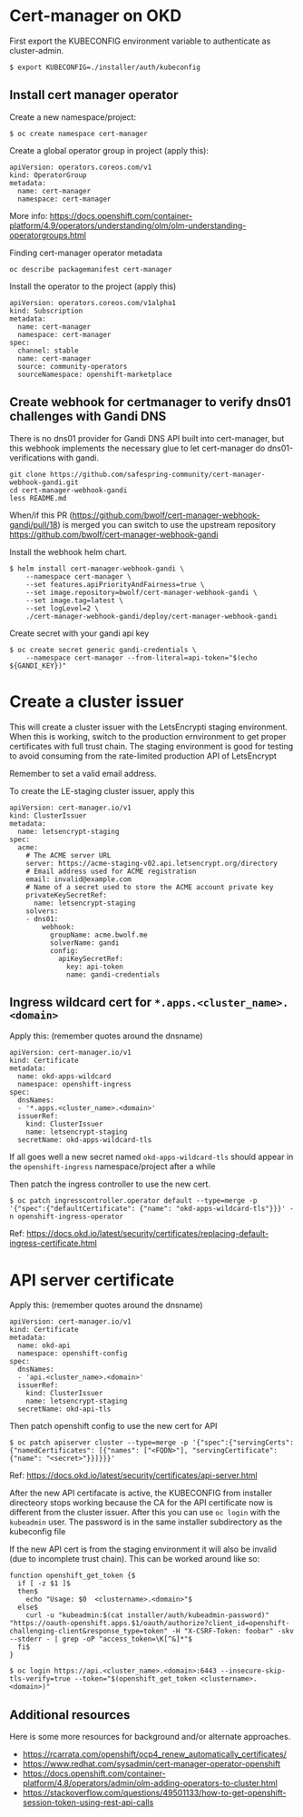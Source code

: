 # Cert-manager on OKD

First export the KUBECONFIG environment variable to authenticate as
cluster-admin.

```
$ export KUBECONFIG=./installer/auth/kubeconfig
```

## Install cert manager operator

Create a new namespace/project:
```
$ oc create namespace cert-manager
```

Create a global operator group in project (apply this):
```
apiVersion: operators.coreos.com/v1
kind: OperatorGroup
metadata:
  name: cert-manager
  namespace: cert-manager
```
More info: https://docs.openshift.com/container-platform/4.9/operators/understanding/olm/olm-understanding-operatorgroups.html

Finding cert-manager operator metadata
```
oc describe packagemanifest cert-manager
```

Install the operator to the project (apply this)
```
apiVersion: operators.coreos.com/v1alpha1
kind: Subscription
metadata:
  name: cert-manager
  namespace: cert-manager
spec:
  channel: stable
  name: cert-manager
  source: community-operators
  sourceNamespace: openshift-marketplace
```

## Create webhook for certmanager to verify dns01 challenges with Gandi DNS

There is no dns01 provider for Gandi DNS API built into cert-manager, but this
webhook implements the necessary glue to let cert-manager do
dns01-verifications with gandi.
```
git clone https://github.com/safespring-community/cert-manager-webhook-gandi.git
cd cert-manager-webhook-gandi
less README.md
```

When/if this PR (https://github.com/bwolf/cert-manager-webhook-gandi/pull/18)
is merged you can switch to use the upstream repository
https://github.com/bwolf/cert-manager-webhook-gandi

Install the webhook helm chart.
```
$ helm install cert-manager-webhook-gandi \
    --namespace cert-manager \
    --set features.apiPriorityAndFairness=true \
    --set image.repository=bwolf/cert-manager-webhook-gandi \
    --set image.tag=latest \
    --set logLevel=2 \
    ./cert-manager-webhook-gandi/deploy/cert-manager-webhook-gandi
```

Create secret with your gandi api key
```
$ oc create secret generic gandi-credentials \
    --namespace cert-manager --from-literal=api-token="$(echo ${GANDI_KEY})"
```

# Create a cluster issuer

This will create a cluster issuer with the LetsEncrypti staging environment. When this
is working, switch to the production ernvironment to get proper certificates
with full trust chain. The staging environment is good for testing to avoid consuming from
the rate-limited production API of LetsEncrypt

Remember to set a valid email address.

To create the LE-staging cluster issuer, apply this
```
apiVersion: cert-manager.io/v1
kind: ClusterIssuer
metadata:
  name: letsencrypt-staging
spec:
  acme:
    # The ACME server URL
    server: https://acme-staging-v02.api.letsencrypt.org/directory
    # Email address used for ACME registration
    email: invalid@example.com
    # Name of a secret used to store the ACME account private key
    privateKeySecretRef:
      name: letsencrypt-staging
    solvers:
    - dns01:
        webhook:
          groupName: acme.bwolf.me
          solverName: gandi
          config:
            apiKeySecretRef:
              key: api-token
              name: gandi-credentials
```

## Ingress wildcard cert for `*.apps.<cluster_name>.<domain>`


Apply this: (remember quotes around the dnsname)
```
apiVersion: cert-manager.io/v1
kind: Certificate
metadata:
  name: okd-apps-wildcard
  namespace: openshift-ingress
spec:
  dnsNames:
  - '*.apps.<cluster_name>.<domain>'
  issuerRef:
    kind: ClusterIssuer
    name: letsencrypt-staging
  secretName: okd-apps-wildcard-tls
```
If all goes well a new secret named `okd-apps-wildcard-tls` should appear in
the `openshift-ingress` namespace/project after a while

Then patch the ingress controller to use the new cert.
```
$ oc patch ingresscontroller.operator default --type=merge -p '{"spec":{"defaultCertificate": {"name": "okd-apps-wildcard-tls"}}}' -n openshift-ingress-operator
```

Ref: https://docs.okd.io/latest/security/certificates/replacing-default-ingress-certificate.html

# API server certificate


Apply this: (remember quotes around the dnsname)
```
apiVersion: cert-manager.io/v1
kind: Certificate
metadata:
  name: okd-api
  namespace: openshift-config
spec:
  dnsNames:
  - 'api.<cluster_name>.<domain>'
  issuerRef:
    kind: ClusterIssuer
    name: letsencrypt-staging
  secretName: okd-api-tls
```

Then patch openshift config to use the new cert for API
```
$ oc patch apiserver cluster --type=merge -p '{"spec":{"servingCerts": {"namedCertificates": [{"names": ["<FQDN>"], "servingCertificate": {"name": "<secret>"}}]}}}'
```

Ref: https://docs.okd.io/latest/security/certificates/api-server.html

After the new API certifacate is active, the KUBECONFIG from installer
directeory stops working because the CA for the API certificate now is
different from the cluster issuer. After this you can use `oc login` with
the `kubeadmin` user. The password is in the same installer subdirectory
as the kubeconfig file

If the new API cert is from the staging environment it will also be invalid
(due to incomplete trust chain). This can be worked around like so:
```
function openshift_get_token {$
  if [ -z $1 ]$
  then$
    echo "Usage: $0  <clustername>.<domain>"$
  else$
    curl -u "kubeadmin:$(cat installer/auth/kubeadmin-password)" "https://oauth-openshift.apps.$1/oauth/authorize?client_id=openshift-challenging-client&response_type=token" -H "X-CSRF-Token: foobar" -skv  --stderr - | grep -oP "access_token=\K[^&]*"$
  fi$
}

$ oc login https://api.<cluster_name>.<domain>:6443 --insecure-skip-tls-verify=true --token="$(openshift_get_token <clustername>.<domain>)"
```

## Additional resources

Here is some more resources for background and/or alternate approaches.

* https://rcarrata.com/openshift/ocp4_renew_automatically_certificates/
* https://www.redhat.com/sysadmin/cert-manager-operator-openshift
* https://docs.openshift.com/container-platform/4.8/operators/admin/olm-adding-operators-to-cluster.html
* https://stackoverflow.com/questions/49501133/how-to-get-openshift-session-token-using-rest-api-calls
